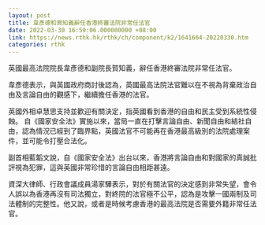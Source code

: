 ```yaml
---
layout: post
title: 韋彥德和賀知義辭任香港終審法院非常任法官
date: 2022-03-30 16:59:06.000000000 +08:00
link: https://news.rthk.hk/rthk/ch/component/k2/1641664-20220330.htm
categories: rthk
---
```


英國最高法院院長韋彥德和副院長賀知義，辭任香港終審法院非常任法官。

韋彥德表示，與英國政府商討後認為，英國最高法院法官難以在不視為背棄政治自由及言論自由的觀感下，繼續擔任香港的法官。

英國外相卓慧思支持並歡迎有關決定，指英國看到香港的自由和民主受到系統性侵蝕。 自《國家安全法》實施以來，當局一直在打擊言論自由、新聞自由和結社自由，認為情況已經到了臨界點，英國法官不可能再在香港最高級別的法院處理案件，並可能令打壓合法化。 

副首相藍韜文說，自《國家安全法》出台以來，香港將言論自由和對國家的真誠批評視為犯罪，這與英國非常珍惜的言論自由相距甚遠。

資深大律師、行政會議成員湯家驊表示，對於有關法官的決定感到非常失望，會令人誤以為香港再沒有司法獨立，對終院的法官極不公平，認為是攻擊一國兩制及司法體制的完整性。他又說，或者是時候考慮香港的最高法院是否需要外籍非常任法官。
